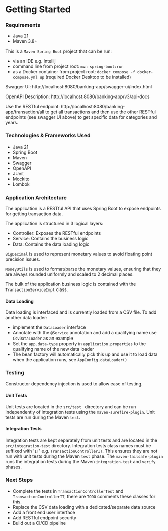 # Getting Started

### Requirements
- Java 21
- Maven 3.8+

This is a ```Maven Spring Boot``` project that can be run:

- via an IDE e.g. Intellij
- command line from project root: ```mvn spring-boot:run```
- as a Docker container from project root: ```docker compose -f docker-compose.yml up``` (required Docker Desktop to be installed)

Swagger UI: http://localhost:8080/banking-app/swagger-ui/index.html

OpenAPI Description: http://localhost:8080/banking-app/v3/api-docs

Use the RESTful endpoint: http://localhost:8080/banking-app/transaction/all to get all transactions
and then use the other RESTful endpoints (see swagger UI above) to get specific data for categories and years.

### Technologies & Frameworks Used

- Java 21
- Spring Boot
- Maven
- Swagger
- OpenAPI
- JUnit
- Mockito
- Lombok

### Application Architecture

The application is a RESTful API that uses Spring Boot to expose endpoints for getting
transaction data.

The application is structured in 3 logical layers:

- Controller: Exposes the RESTful endpoints
- Service: Contains the business logic
- Data: Contains the data loading logic

```BigDecimal``` is used to represent monetary values to avoid floating point precision issues.

```MoneyUtils``` is used to format/parse the monetary values, ensuring that they are always rounded uniformly and scaled to 2 decimal places.

The bulk of the application business logic is contained with the ```TransactionServiceImpl``` class.

#### Data Loading

Data loading is interfaced and is currently loaded from a CSV file. To add another data loader:

- implement the ```DataLoader``` interface
- Annotate with the  ```@Service``` annotation and add a qualifying name use ```CsvDataLoader``` as an example
- Set the ```app.data-type``` property in ```application.properties``` to the qualifying name of the new data loader
- The bean factory will automatically pick this up and use it to load data when the application runs, see ```AppConfig.dataLoader()```

### Testing

Constructor dependency injection is used to allow ease of testing.

#### Unit Tests

Unit tests are located in the ```src/test ``` directory and can be run independently of integration tests using the ```maven-surefire-plugin```.
Unit tests are run during the Maven ```test```.

#### Integration Tests

Integration tests are kept separately from unit tests and are located in the ```src/integration-test``` directory. Integration tests class
names must be suffixed with '```IT```' e.g. ```TransactionControllerIT```. This ensures they are not run with unit tests during the Maven ```test``` phase.
The ```maven-failsafe-plugin``` runs the integration tests during the Maven ```integration-test``` and ```verify``` phases.

### Next Steps

- Complete the tests in ```TransactionControllerTest``` and ```TransactionControllerIT```, there are ```TODO``` comments these classes for this.
- Replace the CSV data loading with a dedicated/separate data source
- Add a front end user interface
- Add RESTful endpoint security
- Build out a CI/CD pipeline
